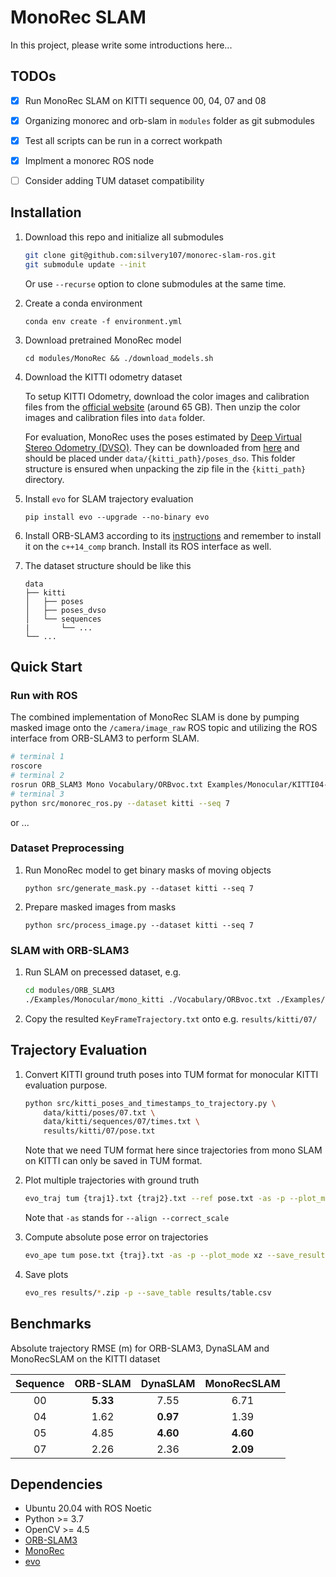 # MonoRec SLAM
In this project, please write some introductions here...


## TODOs
- [x] Run MonoRec SLAM on KITTI sequence 00, 04, 07 and 08
- [x] Organizing monorec and orb-slam in `modules` folder as git submodules
- [x] Test all scripts can be run in a correct workpath
- [x] Implment a monorec ROS node
- [ ] Consider adding TUM dataset compatibility



## Installation

1. Download this repo and initialize all submodules

    ```bash
    git clone git@github.com:silvery107/monorec-slam-ros.git
    git submodule update --init
    ```
    Or use `--recurse` option to clone submodules at the same time.

2. Create a conda environment
   
    `conda env create -f environment.yml`

3. Download pretrained MonoRec model
   
    ```cd modules/MonoRec && ./download_models.sh```

4. Download the KITTI odometry dataset

    To setup KITTI Odometry, download the color images and calibration files from the 
    [official website](http://www.cvlibs.net/datasets/kitti/eval_odometry.php) (around 65 GB). Then unzip the color images and calibration files into `data` folder. 

    For evaluation, MonoRec uses the poses estimated by [Deep Virtual Stereo Odometry (DVSO)](https://vision.in.tum.de/research/vslam/dvso). They can be downloaded from [here](https://vision.in.tum.de/_media/research/monorec/poses_dvso.zip) and should be placed under ``data/{kitti_path}/poses_dso``. This folder structure is ensured when unpacking the zip file in the ``{kitti_path}`` directory.

5. Install `evo` for SLAM trajectory evaluation
   
   `pip install evo --upgrade --no-binary evo`

6. Install ORB-SLAM3 according to its [instructions](https://github.com/UZ-SLAMLab/ORB_SLAM3/tree/c++14_comp) and remember to install it on the `c++14_comp` branch. Install its ROS interface as well.

7. The dataset structure should be like this

    ```
    data
    ├── kitti
    │   ├── poses
    │   ├── poses_dvso
    │   └── sequences
    |       └── ...
    └── ...
    ```

## Quick Start

### Run with ROS
The combined implementation of MonoRec SLAM is done by pumping masked image onto the `/camera/image_raw` ROS topic and utilizing the ROS interface from ORB-SLAM3 to perform SLAM.

```bash
# terminal 1
roscore
# terminal 2
rosrun ORB_SLAM3 Mono Vocabulary/ORBvoc.txt Examples/Monocular/KITTI04-12.yaml 
# terminal 3
python src/monorec_ros.py --dataset kitti --seq 7
```


or ...

### Dataset Preprocessing
1. Run MonoRec model to get binary masks of moving objects
   
   `python src/generate_mask.py --dataset kitti --seq 7`

2. Prepare masked images from masks
   
   `python src/process_image.py --dataset kitti --seq 7`



### SLAM with ORB-SLAM3
1. Run SLAM on precessed dataset, e.g.
    ```bash
    cd modules/ORB_SLAM3
    ./Examples/Monocular/mono_kitti ./Vocabulary/ORBvoc.txt ./Examples/Monocular/{config}.yaml ../../data/kitti/squences/07
    ```
2. Copy the resulted `KeyFrameTrajectory.txt` onto e.g. `results/kitti/07/`


## Trajectory Evaluation
1. Convert KITTI ground truth poses into TUM format for monocular KITTI evaluation purpose.
    ```bash
    python src/kitti_poses_and_timestamps_to_trajectory.py \
        data/kitti/poses/07.txt \
        data/kitti/sequences/07/times.txt \
        results/kitti/07/pose.txt
    ```
    Note that we need TUM format here since trajectories from mono SLAM on KITTI can only be saved in TUM format.

2. Plot multiple trajectories with ground truth
    ```bash
    evo_traj tum {traj1}.txt {traj2}.txt --ref pose.txt -as -p --plot_mode xz
    ```
    Note that `-as` stands for `--align --correct_scale`

3. Compute absolute pose error on trajectories
    ```bash
    evo_ape tum pose.txt {traj}.txt -as -p --plot_mode xz --save_results results/{trial_name}.zip
    ```

4. Save plots
    ```bash
    evo_res results/*.zip -p --save_table results/table.csv
    ```


## Benchmarks

Absolute trajectory RMSE (m) for ORB-SLAM3, DynaSLAM and MonoRecSLAM on the KITTI dataset

| Sequence | ORB-SLAM | DynaSLAM | MonoRecSLAM |
|:--------:|:--------:|:--------:|:-----------:|
|    00    | **5.33** |   7.55   |    6.71     |
|    04    |   1.62   | **0.97** |    1.39     |
|    05    |   4.85   | **4.60** |  **4.60**   |
|    07    |   2.26   |   2.36   |  **2.09**   |

## Dependencies
- Ubuntu 20.04 with ROS Noetic
- Python >= 3.7
- OpenCV >= 4.5
- [ORB-SLAM3](https://github.com/UZ-SLAMLab/ORB_SLAM3)
- [MonoRec](https://github.com/Brummi/MonoRec)
- [evo](https://github.com/MichaelGrupp/evo)
